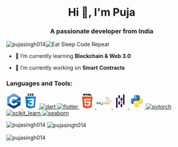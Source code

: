<h1 align="center">Hi 👋, I'm Puja</h1>
<h3 align="center">A passionate developer from India</h3>
<img align="right" alt="Eat Sleep Code Repeat" width="400" src="https://media1.giphy.com/media/uB86ZyWQsnFSGYe2sA/giphy.gif?cid=ecf05e47p6wq5i2tuo2btp4nsljhtn6lofrqv7ec9ihvfhse&rid=giphy.gif&ct=g">

<p align="left"> <img src="https://komarev.com/ghpvc/?username=pujasingh014&label=Profile%20views&color=0e75b6&style=flat" alt="pujasingh014" /> </p>

- 🌱 I’m currently learning **Blockchain & Web 3.0**

- 🔭 I’m currently working on **Smart Contracts**



<h3 align="left">Languages and Tools:</h3>
<p align="left"> <a href="https://www.w3schools.com/cpp/" target="_blank" rel="noreferrer"> <img src="https://raw.githubusercontent.com/devicons/devicon/master/icons/cplusplus/cplusplus-original.svg" alt="cplusplus" width="40" height="40"/> </a> <a href="https://www.w3schools.com/css/" target="_blank" rel="noreferrer"> <img src="https://raw.githubusercontent.com/devicons/devicon/master/icons/css3/css3-original-wordmark.svg" alt="css3" width="40" height="40"/> </a> <a href="https://dart.dev" target="_blank" rel="noreferrer"> <img src="https://www.vectorlogo.zone/logos/dartlang/dartlang-icon.svg" alt="dart" width="40" height="40"/> </a> <a href="https://flutter.dev" target="_blank" rel="noreferrer"> <img src="https://www.vectorlogo.zone/logos/flutterio/flutterio-icon.svg" alt="flutter" width="40" height="40"/> </a> <a href="https://www.w3.org/html/" target="_blank" rel="noreferrer"> <img src="https://raw.githubusercontent.com/devicons/devicon/master/icons/html5/html5-original-wordmark.svg" alt="html5" width="40" height="40"/> </a> <a href="https://www.mysql.com/" target="_blank" rel="noreferrer"> <img src="https://raw.githubusercontent.com/devicons/devicon/master/icons/mysql/mysql-original-wordmark.svg" alt="mysql" width="40" height="40"/> </a> <a href="https://pandas.pydata.org/" target="_blank" rel="noreferrer"> <img src="https://raw.githubusercontent.com/devicons/devicon/2ae2a900d2f041da66e950e4d48052658d850630/icons/pandas/pandas-original.svg" alt="pandas" width="40" height="40"/> </a> <a href="https://www.python.org" target="_blank" rel="noreferrer"> <img src="https://raw.githubusercontent.com/devicons/devicon/master/icons/python/python-original.svg" alt="python" width="40" height="40"/> </a> <a href="https://pytorch.org/" target="_blank" rel="noreferrer"> <img src="https://www.vectorlogo.zone/logos/pytorch/pytorch-icon.svg" alt="pytorch" width="40" height="40"/> </a> <a href="https://scikit-learn.org/" target="_blank" rel="noreferrer"> <img src="https://upload.wikimedia.org/wikipedia/commons/0/05/Scikit_learn_logo_small.svg" alt="scikit_learn" width="40" height="40"/> </a> <a href="https://seaborn.pydata.org/" target="_blank" rel="noreferrer"> <img src="https://seaborn.pydata.org/_images/logo-mark-lightbg.svg" alt="seaborn" width="40" height="40"/> </a> </p>

<p><img align="left" src="https://github-readme-stats.vercel.app/api/top-langs?username=pujasingh014&show_icons=true&locale=en&layout=compact" alt="pujasingh014" /></p>

<p>&nbsp;<img align="center" src="https://github-readme-stats.vercel.app/api?username=pujasingh014&show_icons=true&locale=en" alt="pujasingh014" /></p>

<p><img align="center" src="https://github-readme-streak-stats.herokuapp.com/?user=pujasingh014&" alt="pujasingh014" /></p>

